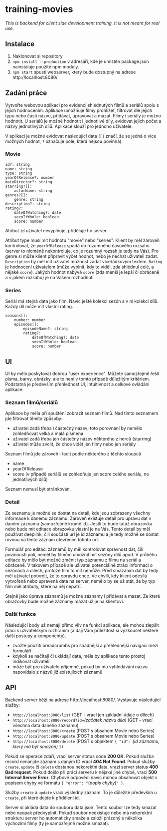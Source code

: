 # training-movies

*This is backend for client side development training. It is not meant for real use.*

## Instalace

1. Naklonovat si repository
1. `npm install --production` v adresáři, kde je umístěn package.json nainstaluje použité npm moduly.
1. `npm start` spustí webserver, který bude dostupný na adrese http://localhost:8080/

## Zadání práce

Vytvořte webovou aplikaci pro evidenci shlédnutých filmů a seriálů spolu s jejich hodnocením. Aplikace umožňuje filmy prohlížet, filtrovat dle jejich typu nebo části názvu, přidávat, upravovat a mazat. Filmy i seriály je možno hodnotit. U seriálů je možné hodnotit i jednotlivé díly, evidovat jejich počet a názvy jednotlivých dílů. Aplikace slouží pro jednoho uživatele.

V aplikaci je možné evidovat následující data (`[]` značí, že se jedná o více možných hodnot, `?` označuje pole, která nejsou povinná):

### Movie

    id?: string
    name: string
    type: string
    yearOfRelease?: number
    mainDirector?: string
    starring?[]:
        actorName: string
    genres?[]:
        genre: string
    description?: string
    rating?:
        dateOfWatching?: date
        seenItWhole: boolean
        score: number

Atribut `id` uživatel nevyplňuje, přiděluje ho server.

Atribut type musí mít hodnotu "movie" nebo "series". Klient by měl zároveň kontrolovat, že `yearOfRelease` spadá do rozumného časového rozsahu (server to nicméně nekontroluje, co je rozumný rozsah je tedy na Vás). Pro genre si může klient připravit výčet hodnot, nebo je nechat uživateli zadat. `Description` by měl mít uživatel možnost zadat víceřádkovým textem. `Rating` je hodnocení uživatelem (může vyplnit, kdy to viděl, zda shlédnul celé, a nějaké `score`). Jakých hodnot nabývá `score` (zda menší je lepší či obráceně a v jakém rozsahu) je na Vašem rozhodnutí.

### Series

Seriál má stejná data jako film. Navíc ještě kolekci sezón a v ní kolekci dílů. Každý díl může mít vlastní rating.

    seasons[]:
        number: number
        episodes[]:
            episodeName?: string
            rating?:
                dateOfWatching?: date
                seenItWhole: boolean
                score: number

## UI

UI by mělo poskytovat dobrou "user experience". Můžete samozřejmě řešit písma, barvy, obrázky, ale to není v tomto případě důležitým kritériem. Podstatná je především přehlednost UI, intuitivnost a celkové ovládání aplikace.

### Seznam filmů/seriálů

Aplikace by měla při spuštění zobrazit seznam filmů. Nad tímto seznamem jde filtrovat těmito způsoby:

- uživatel zadá třeba i částečný název; toto porovnání by nemělo zohledňovat velká a malá písmena
- uživatel zadá třeba jen částečný název některého z herců (starring)
- uživatel může zvolit, že chce vidět jen filmy nebo jen seriály

Seznam filmů jde zároveň i řadit podle některého z těchto sloupců

- name
- yearOfRelease
- score (v případě seriálů se zohledňuje jen score celého seriálu, ne jednotlivých dílů)

Seznam nemusí být stránkován.

### Detail

Ze seznamu je možné se dostat na detail, kde jsou zobrazeny všechny informace k danému záznamu. Zároveň existuje detail pro úpravu dat v daném záznamu (samozřejmě kromě id). Jestli to bude tatáž obrazovka nebo bude mít editace obrazovku vlastní je na Vás. Tento detail by měl používat deeplink, čili součástí url je id záznamu a je tedy možné se dostat rovnou na tento záznam otevřením tohoto url.

Formulář pro editaci záznamů by měl kontrolovat správnost dat, čili povinnosti polí, neměl by filmům umožnit mít sezóny dílů apod. V průběhu editace by mělo být možné změnit typ záznamu z filmu na seriál a obráceně. V takovém případě ale uživatel potenciálně ztrácí informaci o sezónách a dílech, protože film to mít nemůže. Před smazáním dat by tedy měl uživatel potvrdit, že to opravdu chce. Ve chvíli, kdy klient odesílá vytvořená nebo upravená data na server, nemělo by se už stát, že by typ film měl atributy, které na něj nepatří.

Stejně jako úprava záznamů je možné záznamy i přidávat a mazat. Ze které obrazovky bude možné záznamy mazat už je na klientovi.

### Další funkce

Následující body už nemají přímo vliv na funkci aplikace, ale mohou zlepšit práci s uživatelským rozhraním (a dají Vám příležitost si vyzkoušet některé další postupy a komponenty).

- zvažte použití breadcrumbs pro snadnější a přehlednější navigaci mezi formuláři
- kdykoli se načítají či ukládají data, měla by aplikace tento prostoj indikovat uživateli
- může být pro uživatele příjemné, pokud by mu vyhledávání názvu napovídalo z názvů již existujících záznamů

## API

Backend server běží na adrese http://localhost:8080/. Vystavuje následující služby:

- `http://localhost:8080/list`  (GET - vrací jen základní údaje o dílech)
- `http://localhost:8080/record?id=`*(začátek názvu díla)* (GET - vrací všechna data daného záznamu)
- `http://localhost:8080/create` (POST s obsahem Movie nebo Series)
- `http://localhost:8080/update` (POST s obsahem Movie nebo Series)
- `http://localhost:8080/delete` (POST s objektem `{ "id": `*(id záznamu, který má být smazán)* `})`

Pokud se operace zdaří, vrací server status code **200 OK**. Pokud služba record nenanjde záznam s daným ID vrací **404 Not Found**. Pokud služby `create`, `update` či `delete` dostanou nekorektní data, vrazí server status **400 Bad request**. Pokud došlo při práci serveru k nějaké jiné chybě, vrací **500 Internal Server Error**. Chybové odpovědi navíc mohou obsahovat objekt s popisem chyby ve formátu `{ "error": "`(*popis chyby*)`" }`.

Služby `create` a `update` vrací výsledný záznam. To je důležité především u `create`, při které dojde k přidělení id.

Server si ukládá data do souboru data.json. Tento soubor lze tedy smazat nebo naopak předvyplnit. Pokud soubor neexistuje nebo má nekorektní strukturu server ho automaticky smaže a založí prázdný s několika výchozími filmy (ty je samozřejmě možné smazat).
